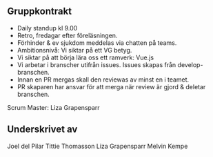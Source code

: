 ## Gruppkontrakt
  - Daily standup kl 9.00
  - Retro, fredagar efter föreläsningen.
  - Förhinder & ev sjukdom meddelas via chatten på teams.
  - Ambitionsnivå: Vi siktar på ett VG betyg.
  - Vi siktar på att börja lära oss ett ramverk: Vue.js
  - Vi arbetar i branscher utifrån issues. Issues skapas från develop-branschen. 
  - Innan en PR mergas skall den reviewas av minst en i teamet.
  - PR skaparen har ansvar för att merga när review är gjord & deletar branschen. 
  
 Scrum Master: Liza Grapensparr





## Underskrivet av
Joel del Pilar
Tittie Thomasson
Liza Grapensparr
Melvin Kempe
